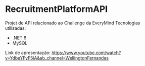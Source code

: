 # RecruitmentPlatformAPI 
Projet de API relacionado ao Challenge da EveryMind
Tecnologias utilizadas:
- .NET 6
- MySQL

Link de apresentação:
https://www.youtube.com/watch?v=YdbeYFyF5iA&ab_channel=WellingtonFernandes
